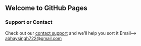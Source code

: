 ## Welcome to GitHub Pages

 
### Support or Contact

Check out our [contact support](https://support.github.com/contact) and we’ll help you sort it
Email--> abhaysingh722@gmail.com

